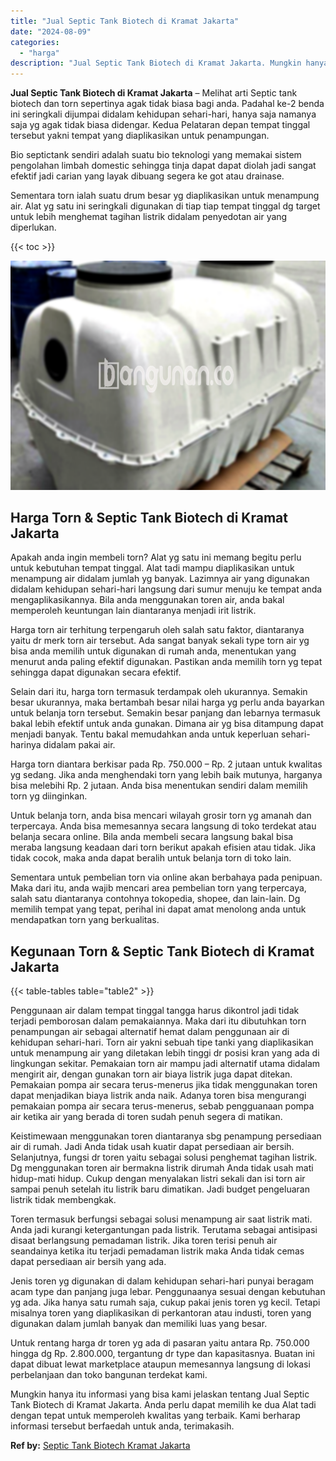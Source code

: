 ```yaml
---
title: "Jual Septic Tank Biotech di Kramat Jakarta"
date: "2024-08-09"
categories: 
  - "harga"
description: "Jual Septic Tank Biotech di Kramat Jakarta. Mungkin hanya itu informasi yang bisa kami jelaskan tentang Jual Septic Tank Biotech di Kramat Jakarta. Anda perl..."
---
```


**Jual Septic Tank Biotech di Kramat Jakarta** – Melihat arti Septic tank biotech dan torn sepertinya agak tidak biasa bagi anda. Padahal ke-2 benda ini seringkali dijumpai didalam kehidupan sehari-hari, hanya saja namanya saja yg agak tidak biasa didengar. Kedua Pelataran depan tempat tinggal tersebut yakni tempat yang diaplikasikan untuk penampungan.

Bio septictank sendiri adalah suatu bio teknologi yang memakai sistem pengolahan limbah domestic sehingga tinja dapat dapat diolah jadi sangat efektif jadi carian yang layak dibuang segera ke got atau drainase.

Sementara torn ialah suatu drum besar yg diaplikasikan untuk menampung air. Alat yg satu ini seringkali digunakan di tiap tiap tempat tinggal dg target untuk lebih menghemat tagihan listrik didalam penyedotan air yang diperlukan.

{{< toc >}}

![Jual Septic Tank Biotech di Kramat Jakarta](/images/jual-bio-septictank-37.png)

## Harga Torn & Septic Tank Biotech di Kramat Jakarta

Apakah anda ingin membeli torn? Alat yg satu ini memang begitu perlu untuk kebutuhan tempat tinggal. Alat tadi mampu diaplikasikan untuk menampung air didalam jumlah yg banyak. Lazimnya air yang digunakan didalam kehidupan sehari-hari langsung dari sumur menuju ke tempat anda mengaplikasikannya. Bila anda menggunakan toren air, anda bakal memperoleh keuntungan lain diantaranya menjadi irit listrik.

Harga torn air terhitung terpengaruh oleh salah satu faktor, diantaranya yaitu dr merk torn air tersebut. Ada sangat banyak sekali type torn air yg bisa anda memilih untuk digunakan di rumah anda, menentukan yang menurut anda paling efektif digunakan. Pastikan anda memilih torn yg tepat sehingga dapat digunakan secara efektif.

Selain dari itu, harga torn termasuk terdampak oleh ukurannya. Semakin besar ukurannya, maka bertambah besar nilai harga yg perlu anda bayarkan untuk belanja torn tersebut. Semakin besar panjang dan lebarnya termasuk bakal lebih efektif untuk anda gunakan. Dimana air yg bisa ditampung dapat menjadi banyak. Tentu bakal memudahkan anda untuk keperluan sehari-harinya didalam pakai air.

Harga torn diantara berkisar pada Rp. 750.000 – Rp. 2 jutaan untuk kwalitas yg sedang. Jika anda menghendaki torn yang lebih baik mutunya, harganya bisa melebihi Rp. 2 jutaan. Anda bisa menentukan sendiri dalam memilih torn yg diinginkan.

Untuk belanja torn, anda bisa mencari wilayah grosir torn yg amanah dan terpercaya. Anda bisa memesannya secara langsung di toko terdekat atau belanja secara online. Bila anda membeli secara langsung bakal bisa meraba langsung keadaan dari torn berikut apakah efisien atau tidak. Jika tidak cocok, maka anda dapat beralih untuk belanja torn di toko lain.

Sementara untuk pembelian torn via online akan berbahaya pada penipuan. Maka dari itu, anda wajib mencari area pembelian torn yang terpercaya, salah satu diantaranya contohnya tokopedia, shopee, dan lain-lain. Dg memilih tempat yang tepat, perihal ini dapat amat menolong anda untuk mendapatkan torn yang berkualitas.

## Kegunaan Torn & Septic Tank Biotech di Kramat Jakarta

{{< table-tables table="table2" >}}

Penggunaan air dalam tempat tinggal tangga harus dikontrol jadi tidak terjadi pemborosan dalam pemakaiannya. Maka dari itu dibutuhkan torn penampungan air sebagai alternatif hemat dalam penggunaan air di kehidupan sehari-hari. Torn air yakni sebuah tipe tanki yang diaplikasikan untuk menampung air yang diletakan lebih tinggi dr posisi kran yang ada di lingkungan sekitar. Pemakaian torn air mampu jadi alternatif utama didalam mengirit air, dengan gunakan torn air biaya listrik juga dapat ditekan. Pemakaian pompa air secara terus-menerus jika tidak menggunakan toren dapat menjadikan biaya listrik anda naik. Adanya toren bisa mengurangi pemakaian pompa air secara terus-menerus, sebab pengguanaan pompa air ketika air yang berada di toren sudah penuh segera di matikan.

Keistimewaan menggunakan toren diantaranya sbg penampung persediaan air di rumah. Jadi Anda tidak usah kuatir dapat persediaan air bersih. Selanjutnya, fungsi dr toren yaitu sebagai solusi penghemat tagihan listrik. Dg menggunakan toren air bermakna listrik dirumah Anda tidak usah mati hidup-mati hidup. Cukup dengan menyalakan listri sekali dan isi torn air sampai penuh setelah itu listrik baru dimatikan. Jadi budget pengeluaran listrik tidak membengkak.

Toren termasuk berfungsi sebagai solusi menampung air saat listrik mati. Anda jadi kurangi ketergantungan pada listrik. Terutama sebagai antisipasi disaat berlangsung pemadaman listrik. Jika toren terisi penuh air seandainya ketika itu terjadi pemadaman listrik maka Anda tidak cemas dapat persediaan air bersih yang ada.

Jenis toren yg digunakan di dalam kehidupan sehari-hari punyai beragam acam type dan panjang juga lebar. Penggunaanya sesuai dengan kebutuhan yg ada. Jika hanya satu rumah saja, cukup pakai jenis toren yg kecil. Tetapi misalnya toren yang diaplikasikan di perkantoran atau industi, toren yang digunakan dalam jumlah banyak dan memiliki luas yang besar.

Untuk rentang harga dr toren yg ada di pasaran yaitu antara Rp. 750.000 hingga dg Rp. 2.800.000, tergantung dr type dan kapasitasnya. Buatan ini dapat dibuat lewat marketplace ataupun memesannya langsung di lokasi perbelanjaan dan toko bangunan terdekat kami.

Mungkin hanya itu informasi yang bisa kami jelaskan tentang Jual Septic Tank Biotech di Kramat Jakarta. Anda perlu dapat memilih ke dua Alat tadi dengan tepat untuk memperoleh kwalitas yang terbaik. Kami berharap informasi tersebut berfaedah untuk anda, terimakasih.

**Ref by:** [Septic Tank Biotech Kramat Jakarta](https://id.wikipedia.org/wiki/Septic)
